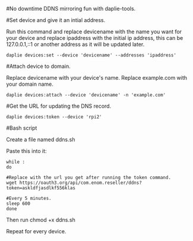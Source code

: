 #No downtime DDNS mirroring fun with daplie-tools.



#Set device and give it an intial address.

Run this command and replace devicename with the name you want for your device and replace ipaddress with the initial ip address, this can be 127.0.0.1,::1 or another address as it will be updated later.

```
daplie devices:set --device 'devicename' --addresses 'ipaddress'
```

#Attach device to domain.

Replace devicename with your device's name. Replace example.com with your domain name.

```
daplie devices:attach --device 'devicename' -n 'example.com'
```

#Get the URL for updating the DNS record.


```
daplie devices:token --device 'rpi2'
```

#Bash script

Create a file named ddns.sh

Paste this into it:

```
while :
do

#Replace with the url you get after running the token command.
wget https://oauth3.org/api/com.enom.reseller/ddns?token=askldfjasdlkf556klas

#Every 5 minutes.
sleep 600
done

```

Then run chmod +x ddns.sh

Repeat for every device.
